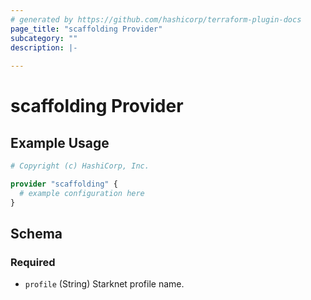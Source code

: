 ```yaml
---
# generated by https://github.com/hashicorp/terraform-plugin-docs
page_title: "scaffolding Provider"
subcategory: ""
description: |-
  
---
```


# scaffolding Provider



## Example Usage

```terraform
# Copyright (c) HashiCorp, Inc.

provider "scaffolding" {
  # example configuration here
}
```

<!-- schema generated by tfplugindocs -->
## Schema

### Required

- `profile` (String) Starknet profile name.

